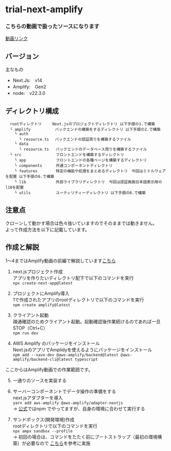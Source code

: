 # trial-next-amplify
 
### こちらの動画で扱ったソースになります
[動画リンク](https://youtu.be/WdHO9UiuSKY)

## バージョン
主なもの
- Next.Js:　v14
- Amplify:　Gen2
- node:　v22.3.0

## ディレクトリ構成
```
  rootディレクトリ　   Next.jsのプロジェクトディレクトリ 以下手順の1.で構築
  └ amplify　         バックエンドの構築をするディレクトリ 以下手順の2.で構築
    └ auth
      └ resource.ts　 バックエンドの認証周りを構築するファイル
    └ data
      └ resource.ts   バックエンドのデータベース周りを構築するファイル
  └ src               フロントエンドを構築するディレクトリ
    └ app             フロントエンドの各種ページを構築するディレクトリ
    └ components      共通コンポーネントディレクトリ
    └ features        特定の機能や処理をまとめるディレクトリ　今回はミドルウェアを配置 以下手順の6.で構築
    └ lib             外部ライブラリディレクトリ　今回は認証画面日本語表示用のl10を配置 
    └ utils           ユーティリティーディレクトリ 以下手順の6.で構築
```

## 注意点
クローンして動かす場合は色々抜いていますのでそのままでは動きません。  
よって作成方法を以下に記載しています。


## 作成と解説
1～4まではAmplify動画の前編で解説しています[こちら](https://youtu.be/DLXkkLmTCZA)
1. next.jsプロジェクト作成  
アプリを作りたいディレクトリ配下で以下のコマンドを実行  
```npx create-next-app@latest```

2. プロジェクトにAmplify導入  
1で作成されたアプリのrootディレクトリで以下のコマンドを実行  
```npm create amplify@latest```

3. クライアント起動  
疎通確認のためクライアント起動。起動確認後作業続けるのであれば一旦STOP（Ctrl+C）  
```npm run dev```

4. AWS Amplify のパッケージをインストール  
Next.jsのアプリでAmplidyを使えるようにパッケージをインストール  
```npm add --save-dev @aws-amplify/backend@latest @aws-amplify/backend-cli@latest typescript```


ここからはAmplify動画での作業範囲です。

5. 一通りのソースを実装する

6. サーバーコンポーネントでデータ操作の準備をする  
next.jsアダプターを導入  
```yarn add aws-amplify @aws-amplify/adapter-nextjs  ```   
→ [公式](https://docs.amplify.aws/nextjs/build-a-backend/server-side-rendering/)ではnpm でやってますが、自身の環境に合わせて実行する

7. サンドボックス(開発環境)作成  
rootディレクトリで以下のコマンドを実行  
```npx ampx sandbox --profile ```  
→ 初回の場合は、コマンドをたたく前にブートストラップ（最初の環境構築）が必要なので
[こちら](https://docs.amplify.aws/nextjs/start/account-setup/)を参考に実施


